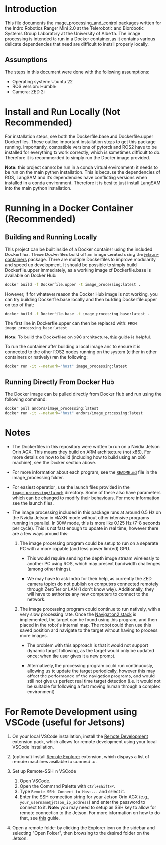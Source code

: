 # Introduction

This file documents the image_processing_and_control packages written for the Indro Robotics Ranger Mini 2.0 at the Telerobotic and Biorobotic Systems Group Laboratory at the University of Alberta. The image processing is intended to run in a Docker container, as it contains various delicate dependencies that need are difficult to install properly locally.

## Assumptions

The steps in this document were done with the following assumptions:

- Operating system: Ubuntu 22
- ROS version: Humble
- Camera: ZED 2i


# Install and Run Locally (Not Recommended)

For installation steps, see both the Dockerfile.base and Dockerfile.upper Dockerfiles. These outline important installation steps to get this package running. Importantly, compatible versions of pytorch and ROS2 have to be installed for everything to work correctly, which is sometimes difficult to do. Therefore it is recommended to simply run the Docker image provided.

**Note:** this project cannot be run in a conda virtual environment; it needs to be run on the main python installation. This is because the dependencies of ROS, LangSAM and it’s dependencies have conflicting versions when installed in a conda environment. Therefore it is best to just install LangSAM into the main python installation.


# Running in a Docker Container (Recommended)

## Building and Running Locally
This project can be built inside of a Docker container using the included Dockerfiles. These Dockerfiles build off an image created using the [jetson-containers](https://github.com/dusty-nv/jetson-containers) package. There are multiple Dockerfiles to improve modularity and speed up development. It should be possible to simply build Dockerfile.upper immediately, as a working image of Dockerfile.base is available on Docker Hub:
```bash
docker build -f Dockerfile.upper -t image_processing:latest .
```
However, if for whatever reason the Docker Hub image is not working, you can try building Dockerfile.base locally and then building Dockerfile.upper on top of that:
```bash
docker build -f Dockerfile.base -t image_processing_base:latest .
```
The first line in Dockerfile.upper can then be replaced with: ```FROM image_processing_base:latest```

**Note:** To build the Dockerfiles on x86 architecture, [this](https://www.stereolabs.com/docs/docker/building-arm-container-on-x86) guide is helpful.

To run the container after building a local image and to ensure it is connected to the other ROS2 nodes running on the system (either in other containers or natively) run the following:
```bash
docker run -it --network="host" image_processing:latest
```

## Running Directly From Docker Hub
The Docker Image can be pulled directly from Docker Hub and run using the following command:
```bash
docker pull andors/image_processing:latest
docker run -it --network="host" andors/image_processing:latest
```


# Notes

- The Dockerfiles in this repository were written to run on a Nvidia Jetson Orin AGX. This means they build on ARM architecture (not x86). For more details on how to build (including how to build using an x86 machine), see the Docker section above.

- For more information about each program, see the [`README.md`](image_processing/README.md) file in the image_processing folder.

- For easiest operation, use the launch files provided in the [`image_processing/launch`](image_processing/launch) directory. Some of these also have parameters which can be changed to modify their behaviours. For more information see the launch files.

- The image processing included in this package runs at around 0.5 Hz on the Nvidia Jetson in MAXN mode without other intensive programs running in parallel. In 30W mode, this is more like 0.125 Hz (7-8 seconds per cycle). This is not fast enough to update in real time, however there are a few ways around this:

    1. The image processing program could be setup to run on a separate PC with a more capable (and less power limited) GPU.

        - This would require sending the depth image stream wirelessly to another PC using ROS, which may present bandwidth challenges (among other things).

        - We may have to ask Indro for their help, as currently the ZED camera topics do not publish on computers connected remotely through ZeroTier or LAN (I don't know why). Additionally, they will have to authorize any new computers to connect to the network.

    2. The image processing program could continue to run natively, with a very slow processing rate. Once the [Navigation2 stack](https://docs.nav2.org/index.html) is implemented, the target can be found using this program, and then placed in the robot's internal map. The robot could then use this saved position and navigate to the target without having to process more images.

        - The problem with this approach is that it would not support dynamic target following, as the target would only be updated once; when the user gives it a new prompt.

        - Alternatively, the processing program could run continuously, allowing us to update the target periodically, however this may affect the performance of the navigation programs, and would still not give us perfect real time target detection (i.e. it would not be suitable for following a fast moving human through a complex environment).


# For Remote Development using VSCode (useful for Jetsons)

1. On your local VSCode installation, install the [Remote Development](https://marketplace.visualstudio.com/items?itemName=ms-vscode-remote.vscode-remote-extensionpack) extension pack, which allows for remote development using your local VSCode installation.

2. (optional) Install [Remote Explorer](https://marketplace.visualstudio.com/items?itemName=ms-vscode.remote-explorer) extension, which dispays a list of remote machines available to connect to.

3. Set up Remote-SSH in VSCode
    1. Open VSCode.
    2. Open the Command Palette with `Ctrl+Shift+P`.
    3. Type `Remote-SSH: Connect to Host...` and select it.
    4. Enter the SSH connection string for your Jetson Orin AGX (e.g., `your_username@jetson_ip_address`) and enter the password to connect to it. **Note:** you may need to setup an SSH key to allow for remote connection to the Jetson. For more information on how to do that, see [this](https://code.visualstudio.com/docs/remote/ssh-tutorial) guide.

4. Open a remote folder by clicking the Explorer icon on the sidebar and selecting "Open Folder", then browsing to the desired folder on the Jetson.